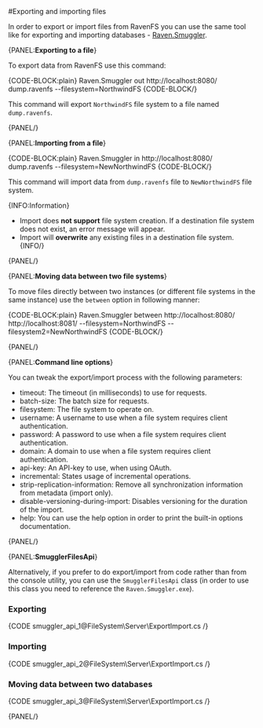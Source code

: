 ﻿#Exporting and importing files

In order to export or import files from RavenFS you can use the same tool like for exporting and importing databases - [Raven.Smuggler](../../server/administration/exporting-and-importing-data).

{PANEL:**Exporting to a file**}

To export data from RavenFS use this command:

{CODE-BLOCK:plain}
    Raven.Smuggler out http://localhost:8080/ dump.ravenfs --filesystem=NorthwindFS
{CODE-BLOCK/}

This command will export `NorthwindFS` file system to a file named `dump.ravenfs`.

{PANEL/}

{PANEL:**Importing from a file**}

{CODE-BLOCK:plain}
    Raven.Smuggler in http://localhost:8080/ dump.ravenfs --filesystem=NewNorthwindFS
{CODE-BLOCK/}

This command will import data from `dump.ravenfs` file to `NewNorthwindFS` file system.

{INFO:Information}

- Import does **not support** file system creation. If a destination file system does not exist, an error message will appear.
- Import will **overwrite** any existing files in a destination file system.
{INFO/}

{PANEL/}

{PANEL:**Moving data between two file systems**}

To move files directly between two instances (or different file systems in the same instance) use  the `between` option in following manner:

{CODE-BLOCK:plain}
    Raven.Smuggler between http://localhost:8080/ http://localhost:8081/ --filesystem=NorthwindFS --filesystem2=NewNorthwindFS
{CODE-BLOCK/}

{PANEL/}

{PANEL:**Command line options**}

You can tweak the export/import process with the following parameters:

 - timeout: The timeout (in milliseconds) to use for requests.
 - batch-size: The batch size for requests.
 - filesystem: The file system to operate on.
 - username: A username to use when a file system requires client authentication.
 - password: A password to use when a file system requires client authentication.
 - domain: A domain to use when a file system requires client authentication.
 - api-key: An API-key to use, when using OAuth.
 - incremental: States usage of incremental operations.
 - strip-replication-information: Remove all synchronization information from metadata (import only). 
 - disable-versioning-during-import: Disables versioning for the duration of the import.
 - help: You can use the help option in order to print the built-in options documentation.

{PANEL/}

{PANEL:**SmugglerFilesApi**}

Alternatively, if you prefer to do export/import from code rather than from the console utility, you can use the `SmugglerFilesApi` class (in order to use this class you need to reference the `Raven.Smuggler.exe`).

### Exporting

{CODE smuggler_api_1@FileSystem\Server\ExportImport.cs /}

### Importing

{CODE smuggler_api_2@FileSystem\Server\ExportImport.cs /}

### Moving data between two databases

{CODE smuggler_api_3@FileSystem\Server\ExportImport.cs /}

{PANEL/}